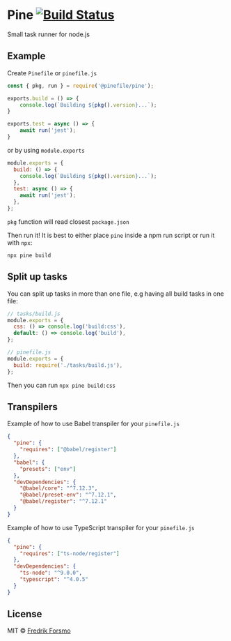 # Pine [![Build Status](https://github.com/pinefile/pine/workflows/build/badge.svg)](https://github.com/pinefile/pine/actions)

Small task runner for node.js

## Example

Create `Pinefile` or `pinefile.js`

```js
const { pkg, run } = require('@pinefile/pine');

exports.build = () => {
    console.log(`Building ${pkg().version}...`);
}

exports.test = async () => {
    await run('jest');
}
```

or by using `module.exports`

```js
module.exports = {
  build: () => {
    console.log(`Building ${pkg().version}...`);
  },
  test: async () => {
    await run('jest');
  },
};
```

`pkg` function will read closest `package.json`

Then run it! It is best to either place `pine` inside a npm run script or run it with `npx`:

```
npx pine build
```

## Split up tasks

You can split up tasks in more than one file, e.g having all build tasks in one file:

```js
// tasks/build.js
module.exports = {
  css: () => console.log('build:css'),
  default: () => console.log('build'),
};

// pinefile.js
module.exports = {
  build: require('./tasks/build.js'),
};
```

Then you can run `npx pine build:css`

## Transpilers

Example of how to use Babel transpiler for your `pinefile.js`

```json
{
  "pine": {
    "requires": ["@babel/register"]
  },
  "babel": {
    "presets": ["env"]
  },
  "devDependencies": {
    "@babel/core": "^7.12.3",
    "@babel/preset-env": "^7.12.1",
    "@babel/register": "^7.12.1"
  }
}
```

Example of how to use TypeScript transpiler for your `pinefile.js`

```json
{
  "pine": {
    "requires": ["ts-node/register"]
  },
  "devDependencies": {
    "ts-node": "^9.0.0",
    "typescript": "^4.0.5"
  }
}
```

## License

MIT © [Fredrik Forsmo](https://github.com/frozzare)
